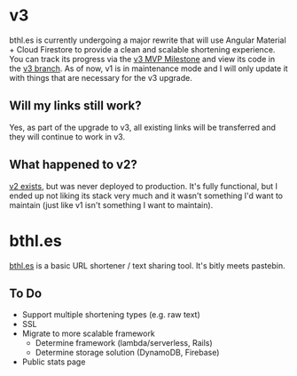 # v3
bthl.es is currently undergoing a major rewrite that will use Angular Material + Cloud Firestore to provide a clean and scalable shortening experience. You can track its progress via the [v3 MVP Milestone](https://github.com/brikr/bthles/milestone/1) and view its code in the [v3 branch](https://github.com/brikr/bthles/tree/v3). As of now, v1 is in maintenance mode and I will only update it with things that are necessary for the v3 upgrade.

## Will my links still work?
Yes, as part of the upgrade to v3, all existing links will be transferred and they will continue to work in v3.

## What happened to v2?
[v2 exists](https://github.com/brikr/bthles-v2), but was never deployed to production. It's fully functional, but I ended up not liking its stack very much and it wasn't something I'd want to maintain (just like v1 isn't something I want to maintain).

# bthl.es
[bthl.es](http://bthl.es) is a basic URL shortener / text sharing tool. It's bitly meets pastebin.

## To Do
- Support multiple shortening types (e.g. raw text)
- SSL
- Migrate to more scalable framework
  - Determine framework (lambda/serverless, Rails)
  - Determine storage solution (DynamoDB, Firebase)
- Public stats page
